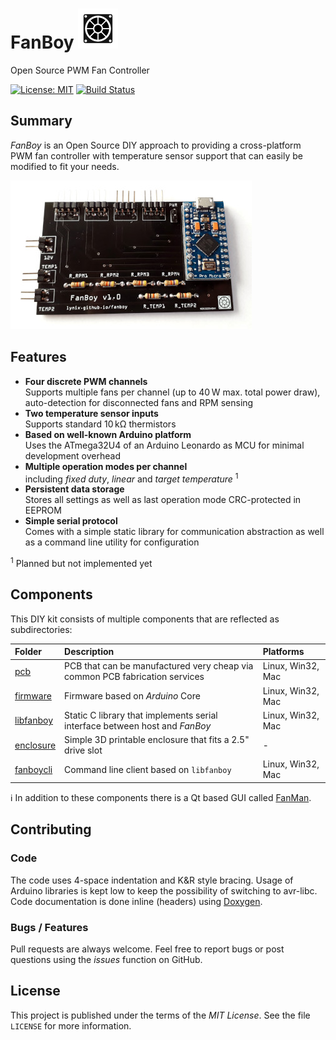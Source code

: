 # FanBoy ![FanBoy Logo](https://github.com/lynix/fanboy/blob/master/artwork/logo.png)

Open Source PWM Fan Controller

[![License: MIT](https://img.shields.io/badge/License-MIT-blue.svg)](https://opensource.org/licenses/MIT)
[![Build Status](https://travis-ci.org/lynix/fanboy.svg?branch=master)](https://travis-ci.org/lynix/fanboy)


## Summary

*FanBoy* is an Open Source DIY approach to providing a cross-platform PWM fan
controller with temperature sensor support that can easily be modified to fit
your needs.

![FanBoy](https://github.com/lynix/fanboy/blob/master/artwork/fanboy.jpg)

## Features

* **Four discrete PWM channels**  
    Supports multiple fans per channel (up to 40&thinsp;W max. total power
    draw), auto-detection for disconnected fans and RPM sensing
* **Two temperature sensor inputs**  
    Supports standard 10&thinsp;k&Omega; thermistors
* **Based on well-known Arduino platform**  
    Uses the ATmega32U4 of an Arduino Leonardo as MCU for minimal development
    overhead
* **Multiple operation modes per channel**  
    including *fixed duty*, *linear* and *target temperature*
    <sup>1</sup>
* **Persistent data storage**  
    Stores all settings as well as last operation mode CRC-protected in EEPROM
* **Simple serial protocol**  
    Comes with a simple static library for communication abstraction as well
    as a command line utility for configuration

<sup>1</sup> Planned but not implemented yet

## Components

This DIY kit consists of multiple components that are reflected as
subdirectories:

| Folder                             | Description                                                                 | Platforms         |
|:-----------------------------------|:----------------------------------------------------------------------------| :---------------- |
| [pcb](https://github.com/lynix/fanboy/tree/master/pcb)             | PCB that can be manufactured very cheap via common PCB fabrication services | Linux, Win32, Mac |
| [firmware](https://github.com/lynix/fanboy/tree/master/firmware)   | Firmware based on *Arduino* Core                                            | Linux, Win32, Mac |
| [libfanboy](https://github.com/lynix/fanboy/tree/master/libfanboy) | Static C library that implements serial interface between host and *FanBoy* | Linux, Win32, Mac |
| [enclosure](https://github.com/lynix/fanboy/tree/master/enclosure) | Simple 3D printable enclosure that fits a 2.5" drive slot                   | -                 |
| [fanboycli](https://github.com/lynix/fanboy/tree/master/fanboycli) | Command line client based on `libfanboy`                                    | Linux, Win32, Mac |

:information_source: In addition to these components there is a Qt based GUI
called [FanMan](https://github.com/lynix/fanman).

## Contributing

### Code

The code uses 4-space indentation and K&R style bracing. Usage of Arduino
libraries is kept low to keep the possibility of switching to avr-libc. Code
documentation is done inline (headers) using [Doxygen](http://www.doxygen.nl).


### Bugs / Features

Pull requests are always welcome. Feel free to report bugs or post questions
using the *issues* function on GitHub.


## License

This project is published under the terms of the *MIT License*. See the file
`LICENSE` for more information.
